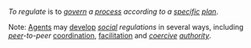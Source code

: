 *To regulate* is to *[govern](https://github.com/gcassel/Modular-Organization-Terminology/blob/master/terms/govern.md) a [process](https://github.com/gcassel/Modular-Organization-Terminology/blob/master/terms/process.md) according to a [specific](https://github.com/gcassel/Modular-Organization-Terminology/blob/master/terms/specific.md) [plan](https://github.com/gcassel/Modular-Organization-Terminology/blob/master/terms/plan.md)*.

Note: [Agents](https://github.com/gcassel/Modular-Organization-Terminology/blob/master/terms/agent.md) may [develop](https://github.com/gcassel/Modular-Organization-Terminology/blob/master/terms/develop.md) *[social](https://github.com/gcassel/Modular-Organization-Terminology/blob/master/terms/social.md) regulations* in several ways, including *[peer](https://github.com/gcassel/Modular-Organization-Terminology/blob/master/terms/peer.md)-to-peer* [coordination](https://github.com/gcassel/Modular-Organization-Terminology/blob/master/terms/coordinate.md), [facilitation](https://github.com/gcassel/Modular-Organization-Terminology/blob/master/terms/facilitate.md) and *[coercive](https://github.com/gcassel/Modular-Organization-Terminology/blob/master/terms/coercion.md) [authority](https://github.com/gcassel/Modular-Organization-Terminology/blob/master/terms/authority.md)*.
